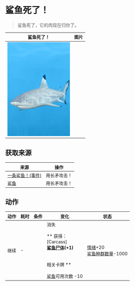 # 鲨鱼死了！  
> 鲨鱼死了，它的肉现在归你了。  
  
  鲨鱼死了！  |   图片   
 ----  |  ----:   
   |  <img decoding="async" src="Sprite/SharkEvent.png" href="a.md" style="max-width:300px;max-height:300px;">   
  
## 获取来源  
来源  |  操作  
----  |  ----  
[一条鲨鱼！(事件)](Event_SharkFight.md)  |  用长矛攻击！  
[鲨鱼](SharkVisitor.md)  |  用长矛攻击！  
## 动作  
动作  |  耗时  |  条件  |  变化  |  状态  
----  |  ----  |  ----  |  ----  |  ----  
继续<br>  |  -  |    |  消失<br><br>** 获得： **<br>** [Carcass] **<br>  [鲨鱼尸体](SharkCarcass.md)(+1)<br><br><br>** 相关卡牌 **<br><br>[鲨鱼](SharkVisitor.md)可用次数  -10  |  [情绪](Morale.md)+20<br>[鲨鱼种群数量](Pop_Shark.md)-1000  
